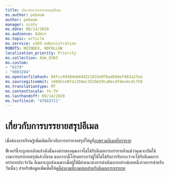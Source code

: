 ```yaml
---
title: เกี่ยวกับการบรรยายสรุปอีเมล
ms.author: pebaum
author: pebaum
manager: scotv
ms.date: 08/14/2020
ms.audience: Admin
ms.topic: article
ms.service: o365-administration
ROBOTS: NOINDEX, NOFOLLOW
localization_priority: Priority
ms.collection: Adm_O365
ms.custom:
- "6179"
- "9003284"
ms.openlocfilehash: 04fcc9930de844d221033e976adb04ef483a27ea
ms.sourcegitcommit: c6692ce0fa1358ec3529e59ca0ecdfdea4cdc759
ms.translationtype: MT
ms.contentlocale: th-TH
ms.lasthandoff: 09/14/2020
ms.locfileid: "47663721"
---
```

# <a name="about-briefing-email"></a>เกี่ยวกับการบรรยายสรุปอีเมล

เมื่อต้องการเรียนรู้เพิ่มเติมเกี่ยวกับการบรรยายสรุปให้ดูที่[ภาพรวมอีเมลที่บรรยาย](https://docs.microsoft.com/briefing/be-overview)  

ฟีเจอร์นี้จะถูกยกเลิกแล้วดังนั้นองค์กรของคุณอาจไม่ได้รับอีเมลการบรรยายถึงแม้ว่าคุณจะเปิดใช้งานการบรรยายสรุปแล้วก็ตาม นอกจากนี้โปรดทราบว่าผู้ใช้ไม่ได้รับการรับรองว่าจะได้รับอีเมลการบรรยายประจำวัน อีเมลจะถูกส่งเฉพาะเมื่อผู้ใช้มีคำแนะนำการดำเนินการอย่างน้อยหนึ่งรายการสำหรับวันนั้นๆ สำหรับข้อมูลเพิ่มเติมให้ดู[ที่คำถามที่ถามบ่อยสำหรับอีเมลการบรรยาย](https://docs.microsoft.com/briefing/be-faqs)